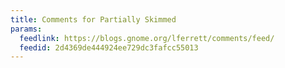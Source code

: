 ```yaml
---
title: Comments for Partially Skimmed
params:
  feedlink: https://blogs.gnome.org/lferrett/comments/feed/
  feedid: 2d4369de444924ee729dc3fafcc55013
---
```

